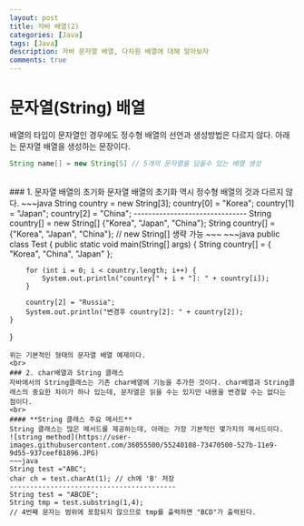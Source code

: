 ```yaml
---
layout: post
title: 자바 배열(2)
categories: [Java]
tags: [Java]
description: 자바 문자열 배열, 다차원 배열에 대해 알아보자
comments: true
---
```


# **문자열(String) 배열**  
배열의 타입이 문자열인 경우에도 정수형 배열의 선언과 생성방법은 다르지 않다. 아래는 문자열 배열을 생성하는 문장이다.  
~~~java
String name[] = new String[5] // 5개의 문자열을 담을수 있는 배열 생성
~~~  
<br>  
### 1. 문자열 배열의 초기화  
문자열 배열의 초기화 역시 정수형 배열의 것과 다르지 않다.  
~~~java
String country = new String[3];
country[0] = "Korea";
country[1] = "Japan";
country[2] = "China";
-------------------------------
String country[] = new String[] {"Korea", "Japan", "China"};
String country[] = {"Korea", "Japan", "China"}; // new String[] 생략 가능
~~~  
~~~java
public class Test {
	public static void main(String[] args) {
		String country[] = { "Korea", "China", "Japan" };

		for (int i = 0; i < country.length; i++) {
			System.out.println("country[" + i + "]: " + country[i]);
		}

		country[2] = "Russia";
		System.out.println("변경후 country[2]: " + country[2]);
	}
}
~~~
위는 기본적인 형태의 문자열 배열 예제이다.  
<br>  
### 2. char배열과 String 클래스  
자바에서의 String클래스는 기존 char배열에 기능을 추가한 것이다. char배열과 String클래스의 중요한 차이가 하나 있는데, 문자열은 읽을 수는 있지만 내용을 변경할 수는 없다는 점이다.  
<br>  
#### **String 클래스 주요 메서드**  
String 클래스는 많은 메서드를 제공하는데, 아래는 가장 기본적인 몇가지의 메서드이다.  
![string method](https://user-images.githubusercontent.com/36055500/55240108-73470500-527b-11e9-9d55-937ceef81896.JPG)  
~~~java
String test ="ABC";
char ch = test.charAt(1); // ch에 'B' 저장
-----------------------------------------
String test = "ABCDE";
String tmp = test.substring(1,4); 
// 4번째 문자는 범위에 포함되지 않으므로 tmp를 출력하면 "BCD"가 출력된다.
~~~  
